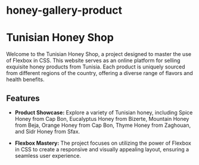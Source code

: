 # honey-gallery-product

# Tunisian Honey Shop

Welcome to the Tunisian Honey Shop, a project designed to master the use of Flexbox in CSS. This website serves as an online platform for selling exquisite honey products from Tunisia. Each product is uniquely sourced from different regions of the country, offering a diverse range of flavors and health benefits.

## Features

- **Product Showcase:** Explore a variety of Tunisian honey, including Spice Honey from Cap Bon, Eucalyptus Honey from Bizerte, Mountain Honey from Beja, Orange Honey from Cap Bon, Thyme Honey from Zaghouan, and Sidr Honey from Sfax.

- **Flexbox Mastery:** The project focuses on utilizing the power of Flexbox in CSS to create a responsive and visually appealing layout, ensuring a seamless user experience.
